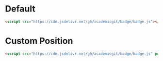 # Default
```html
<script src="https://cdn.jsdelivr.net/gh/academicgit/badge/badge.js"></script>
```

# Custom Position
```html
<script src="https://cdn.jsdelivr.net/gh/academicgit/badge/badge.js" position="top-right"></script>
```
